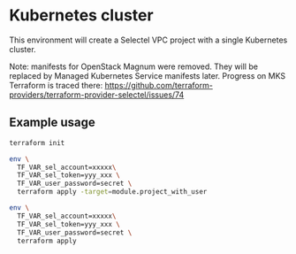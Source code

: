 # Kubernetes cluster

This environment will create a Selectel VPC project with a single Kubernetes
cluster.

Note: manifests for OpenStack Magnum were removed. They will be replaced by Managed Kubernetes Service manifests later.
Progress on MKS Terraform is traced there: https://github.com/terraform-providers/terraform-provider-selectel/issues/74

## Example usage

```sh
terraform init

env \
  TF_VAR_sel_account=xxxxx\
  TF_VAR_sel_token=yyy_xxx \
  TF_VAR_user_password=secret \
  terraform apply -target=module.project_with_user

env \
  TF_VAR_sel_account=xxxxx\
  TF_VAR_sel_token=yyy_xxx \
  TF_VAR_user_password=secret \
  terraform apply
```
